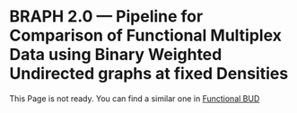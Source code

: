 # BRAPH 2.0 — Pipeline for Comparison of Functional Multiplex Data using Binary Weighted Undirected graphs at fixed Densities

This Page is not ready. You can find a similar one in [Functional BUD](../tut_a_fun_bud)

